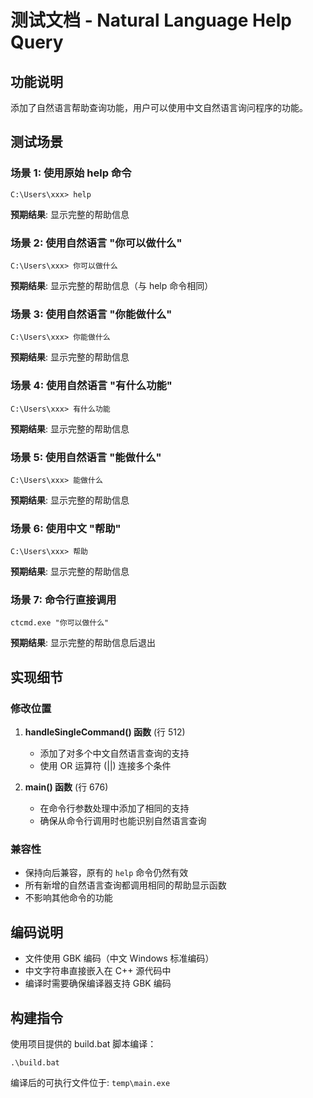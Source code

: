 # 测试文档 - Natural Language Help Query

## 功能说明
添加了自然语言帮助查询功能，用户可以使用中文自然语言询问程序的功能。

## 测试场景

### 场景 1: 使用原始 help 命令
```
C:\Users\xxx> help
```
**预期结果**: 显示完整的帮助信息

### 场景 2: 使用自然语言 "你可以做什么"
```
C:\Users\xxx> 你可以做什么
```
**预期结果**: 显示完整的帮助信息（与 help 命令相同）

### 场景 3: 使用自然语言 "你能做什么"
```
C:\Users\xxx> 你能做什么
```
**预期结果**: 显示完整的帮助信息

### 场景 4: 使用自然语言 "有什么功能"
```
C:\Users\xxx> 有什么功能
```
**预期结果**: 显示完整的帮助信息

### 场景 5: 使用自然语言 "能做什么"
```
C:\Users\xxx> 能做什么
```
**预期结果**: 显示完整的帮助信息

### 场景 6: 使用中文 "帮助"
```
C:\Users\xxx> 帮助
```
**预期结果**: 显示完整的帮助信息

### 场景 7: 命令行直接调用
```
ctcmd.exe "你可以做什么"
```
**预期结果**: 显示完整的帮助信息后退出

## 实现细节

### 修改位置
1. **handleSingleCommand() 函数** (行 512)
   - 添加了对多个中文自然语言查询的支持
   - 使用 OR 运算符 (||) 连接多个条件

2. **main() 函数** (行 676)
   - 在命令行参数处理中添加了相同的支持
   - 确保从命令行调用时也能识别自然语言查询

### 兼容性
- 保持向后兼容，原有的 `help` 命令仍然有效
- 所有新增的自然语言查询都调用相同的帮助显示函数
- 不影响其他命令的功能

## 编码说明
- 文件使用 GBK 编码（中文 Windows 标准编码）
- 中文字符串直接嵌入在 C++ 源代码中
- 编译时需要确保编译器支持 GBK 编码

## 构建指令
使用项目提供的 build.bat 脚本编译：
```
.\build.bat
```

编译后的可执行文件位于: `temp\main.exe`
